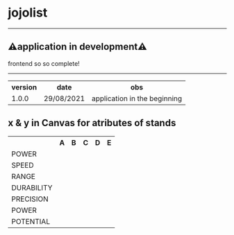 # jojolist
<hr>
<h2>⚠️application in development⚠️</h2>
<p>frontend so so complete!</p>
<hr>

<table>
  <tr>
    <th>version</th>
    <th>date</th>
    <th>obs</th>
  </tr>
  <tr>
    <td>1.0.0</td>
    <td>29/08/2021</td>
     <td>application in the beginning</td>
  </tr>
</table>
<h2>x & y in Canvas for atributes of stands </h2>
<table>
  <tr>
    <th></th>
    <th>A</th>
    <th>B</th>
    <th>C</th>
    <th>D</th>
    <th>E</th>
  </tr>
  <tr>
    <td>POWER</td>
  </tr>
  <tr>
<td>SPEED</td>
  </tr>
  <tr>
  <td>RANGE</td>
</tr>
  <tr>  
  <td>DURABILITY</td>
   </tr>
  <tr>  
  <td>PRECISION</td>
   </tr>
  <tr>  
  <td>POWER</td>
    </tr>
  <tr>
<td>POTENTIAL</td>
    
  </tr>
</table>
